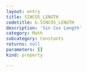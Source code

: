 ```yaml
---
layout: entry
title: SINCOS_LENGTH
codetitle: b.SINCOS_LENGTH
description: 'Sin Cos Length'
category: Math
subcategory: Constants
returns: null
parameters: []
kind: property

---
```

